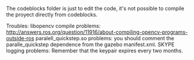 The codeblocks folder is just to edit the code, it's not possible to compile the proyect directly from codeblocks.

Troubles: 
libopencv compile problems: http://answers.ros.org/question/11916/about-compiling-opencv-programs-outside-ros
paralell_quickstep.so problems: you should comment the paralle_quickstep dependence from the gazebo manifest.xml.
SKYPE logging problems: Remember that the keypair expires every two months.
